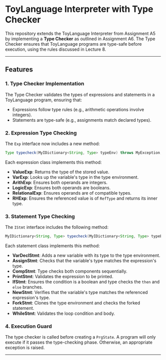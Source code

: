 
# ToyLanguage Interpreter with Type Checker

This repository extends the ToyLanguage Interpreter from Assignment A5 by implementing a **Type Checker** as outlined in Assignment A6. The Type Checker ensures that ToyLanguage programs are type-safe before execution, using the rules discussed in Lecture 8.

---

## Features

### 1. **Type Checker Implementation**
The Type Checker validates the types of expressions and statements in a ToyLanguage program, ensuring that:
- Expressions follow type rules (e.g., arithmetic operations involve integers).
- Statements are type-safe (e.g., assignments match declared types).

### 2. **Expression Type Checking**
The `Exp` interface now includes a new method:
```java
Type typecheck(MyIDictionary<String, Type> typeEnv) throws MyException;
```
Each expression class implements this method:
- **ValueExp**: Returns the type of the stored value.
- **VarExp**: Looks up the variable's type in the type environment.
- **ArithExp**: Ensures both operands are integers.
- **LogicExp**: Ensures both operands are booleans.
- **RelationalExp**: Ensures operands are of compatible types.
- **RHExp**: Ensures the referenced value is of `RefType` and returns its inner type.

### 3. **Statement Type Checking**
The `IStmt` interface includes the following method:
```java
MyIDictionary<String, Type> typecheck(MyIDictionary<String, Type> typeEnv) throws MyException;
```
Each statement class implements this method:
- **VarDeclStmt**: Adds a new variable with its type to the type environment.
- **AssignStmt**: Checks that the variable's type matches the expression's type.
- **CompStmt**: Type checks both components sequentially.
- **PrintStmt**: Validates the expression to be printed.
- **IfStmt**: Ensures the condition is a boolean and type checks the `then` and `else` branches.
- **NewStmt**: Verifies that the variable's type matches the referenced expression's type.
- **ForkStmt**: Clones the type environment and checks the forked statement.
- **WhileStmt**: Validates the loop condition and body.

### 4. **Execution Guard**
The type checker is called before creating a `PrgState`. A program will only execute if it passes the type-checking phase. Otherwise, an appropriate exception is raised.

---

